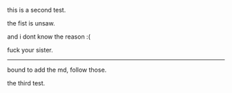 this is a second test.

the fist is unsaw.

and i dont know the reason :(

fuck your sister.

***********************************************************************************


bound to add the md, follow those.

the third test.

